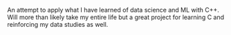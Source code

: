 An attempt to apply what I have learned of data science and ML with C++.  Will more than likely take my entire life but a great project for learning C and reinforcing my data studies as well.
